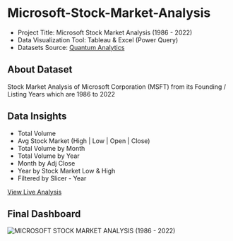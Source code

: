 # Microsoft-Stock-Market-Analysis

- Project Title: Microsoft Stock Market Analysis (1986 - 2022)
- Data Visualization Tool: Tableau & Excel (Power Query)
- Datasets Source: [Quantum Analytics](https://quantumanalyticsco.org/)

## About Dataset
Stock Market Analysis of Microsoft Corporation (MSFT) from its Founding / Listing Years which are 1986 to 2022

## Data Insights
- Total Volume
- Avg Stock Market (High | Low | Open | Close)
- Total Volume by Month
- Total Volume by Year
- Month by Adj Close
- Year by Stock Market Low & High
- Filtered by Slicer - Year

[View Live Analysis](https://public.tableau.com/views/MicrosoftStockMarketAnalysis_16994567303740/Dashboard1?:language=en-US&:sid=&:redirect=auth&:display_count=n&:origin=viz_share_link)

## Final Dashboard

![MICROSOFT STOCK MARKET ANALYSIS (1986 - 2022)](https://github.com/user-attachments/assets/2349c2f5-9b41-47cf-94c6-94f7ded31bd3)
